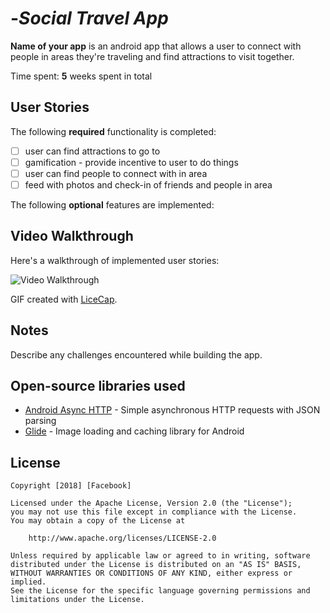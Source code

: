# -*Social Travel App*

**Name of your app** is an android app that allows a user to connect with people in areas they're traveling and find attractions to visit together.

Time spent: **5** weeks spent in total

## User Stories

The following **required** functionality is completed:
* [ ]	user can find attractions to go to
* [ ]	gamification - provide incentive to user to do things
* [ ] user can find people to connect with in area
* [ ] feed with photos and check-in of friends and people in area

The following **optional** features are implemented:

## Video Walkthrough

Here's a walkthrough of implemented user stories:

<img src='http://i.imgur.com/link/to/your/gif/file.gif' title='Video Walkthrough' width='' alt='Video Walkthrough' />

GIF created with [LiceCap](http://www.cockos.com/licecap/).

## Notes

Describe any challenges encountered while building the app.

## Open-source libraries used

- [Android Async HTTP](https://github.com/loopj/android-async-http) - Simple asynchronous HTTP requests with JSON parsing
- [Glide](https://github.com/bumptech/glide) - Image loading and caching library for Android

## License

    Copyright [2018] [Facebook]

    Licensed under the Apache License, Version 2.0 (the "License");
    you may not use this file except in compliance with the License.
    You may obtain a copy of the License at

        http://www.apache.org/licenses/LICENSE-2.0

    Unless required by applicable law or agreed to in writing, software
    distributed under the License is distributed on an "AS IS" BASIS,
    WITHOUT WARRANTIES OR CONDITIONS OF ANY KIND, either express or implied.
    See the License for the specific language governing permissions and
    limitations under the License.
